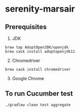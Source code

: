 # serenity-marsair

## Prerequisites
1. JDK
```shell script
brew tap AdoptOpenJDK/openjdk
brew cask install adoptopenjdk11
```

2. Chromedriver
```shell script
brew cask install chromedriver
```
3. Google Chrome

## To run Cucumber test
```shell script
./gradlew clean test aggregate 
```